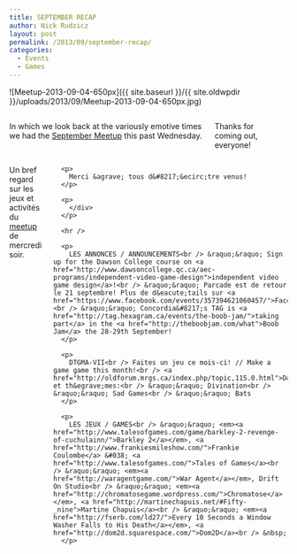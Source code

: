 ```yaml
---
title: SEPTEMBER RECAP
author: Nick Rudzicz
layout: post
permalink: /2013/09/september-recap/
categories:
  - Events
  - Games
---
```

![Meetup-2013-09-04-650px]({{ site.baseurl }}/{{ site.oldwpdir }}/uploads/2013/09/Meetup-2013-09-04-650px.jpg)

<div class="large-6 columns ">
  <p>
    In which we look back at the variously emotive times we had the <a href="{{ site.baseurl }}/2013/08/september-meetup/">September Meetup</a> this past Wednesday.
  </p>
  
  <p>
    Thanks for coming out, everyone!
  </p>
  
  <p>
    </div><div class="large-6 columns ">
      <p>
        Un bref regard sur les jeux et activit&eacute;s du <a href="{{ site.baseurl }}/2013/08/september-meetup/">meetup</a> de mercredi soir.
      </p>
      
      <p>
        Merci &agrave; tous d&#8217;&ecirc;tre venus!
      </p>
      
      <p>
        </div>
      </p>
      
      <hr />
      
      <p>
        LES ANNONCES / ANNOUNCEMENTS<br /> &raquo;&raquo; Sign up for the Dawson College course on <a href="http://www.dawsoncollege.qc.ca/aec-programs/independent-video-game-design">independent video game design</a>!<br /> &raquo;&raquo; Parcade est de retour le 21 septembre! Plus de d&eacute;tails sur <a href="https://www.facebook.com/events/357394621060457/">Facebook</a>!<br /> &raquo;&raquo; Concordia&#8217;s TAG is <a href="http://tag.hexagram.ca/events/the-boob-jam/">taking part</a> in the <a href="http://theboobjam.com/what">Boob Jam</a> the 28-29th September!
      </p>
      
      <p>
        DTGMA-VII<br /> Faites un jeu ce mois-ci! // Make a game game this month!<br /> <a href="http://oldforum.mrgs.ca/index.php/topic,115.0.html">D&eacute;tails</a> et th&egrave;mes:<br /> &raquo;&raquo; Divination<br /> &raquo;&raquo; Sad Games<br /> &raquo;&raquo; Bats
      </p>
      
      <p>
        LES JEUX / GAMES<br /> &raquo;&raquo; <em><a href="http://www.talesofgames.com/game/barkley-2-revenge-of-cuchulainn/">Barkley 2</a></em>, <a href="http://www.frankiesmileshow.com/">Frankie Coulombe</a> &#038; <a href="http://www.talesofgames.com/">Tales of Games</a><br /> &raquo;&raquo; <em><a href="http://waragentgame.com/">War Agent</a></em>, Drift On Studio<br /> &raquo;&raquo; <em><a href="http://chromatosegame.wordpress.com/">Chromatose</a></em>, <a href="http://martinechapuis.net/#Fifty-_nine">Martine Chapuis</a><br /> &raquo;&raquo; <em><a href="http://fserb.com/ld27/">Every 10 Seconds a Window Washer Falls to His Death</a></em>, <a href="http://dom2d.squarespace.com/">Dom2D</a><br /> &nbsp;
      </p>
